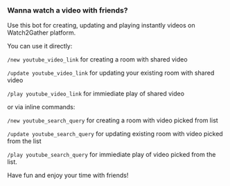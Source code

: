 ### Wanna watch a video with friends?
Use this bot for creating, updating and playing instantly videos on Watch2Gather platform.

You can use it directly:

```/new youtube_video_link``` for creating a room with shared video

```/update youtube_video_link``` for updating your existing room with shared video

```/play youtube_video_link``` for immiediate play of shared video

or via inline commands:

```/new youtube_search_query``` for creating a room with video picked from list

```/update youtube_search_query``` for updating existing room with video picked from the list

```/play youtube_search_query``` for immiediate play of video picked from the list.

Have fun and enjoy your time with friends!